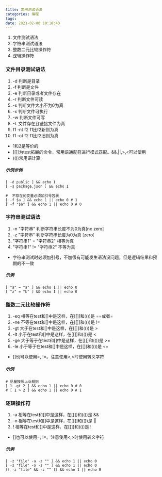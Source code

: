 ```yaml
---
title: 常用测试语法
categories: 编程
tags:
date: 2021-02-08 18:18:43
---
```

1. 文件测试语法
1. 字符串测试语法
1. 整数二元比较操作符
1. 逻辑操作符

### 文件目录测试语法
1. -d 判断是目录
1. -f 判断是文件
1. -e 判断目录或者文件存在
1. -r 判断文件可读
1. -s 判断文件大小不为0为真
1. -x 判断文件可执行
1. -w 判断文件可写
1. -L 文件存在且链接文件为真
1. f1 -nt f2  f1比f2新则为真
1. f1 -ot f2  f1比f2旧则为真

- 1和2是等价的
- [[]]为test拓展的命令，常用语通配符进行模式匹配。&&,||,>,<可以使用
- (())常用语计算

##### 示例示例
``` shell
[ -d public ] && echo 1
[ -s package.json ] && echo 1

#  不存在的变量必须加引号包裹
[ -f $a ] && echo 1 || echo 0 # 1
[ -f "$a" ] && echo 1 || echo 0 # 0
```

### 字符串测试语法
1. -n "字符串" 判断字符串长度不为0为真[no zero]
1. -z "字符串" 判断字符串长度为0为真  [zero]
1. "字符串1" = "字符串2" 相等为真
1. "字符串1" != "字符串2" 不等为真

- 字符串测试时必须加引号，不加很有可能发生语法没问题，但是逻辑结果和预期的不一致

##### 示例
``` shell
[ "a" = "a" ] && echo 1 || echo 0
[ "a" = "b" ] && echo 1 || echo 0
```

### 整数二元比较操作符
1. -eq 相等在test和[]中是这样，在[[]]和(())是 ==或者=
1. -ne 不等在test和[]中是这样，在[[]]和(())是 !=
1. -gt 大于在test和[]中是这样，在[[]]和(())是 >
1. -lt 小于在test和[]中是这样，在[[]]和(())是 <
1. -ge 大于等于在test和[]中是这样，在[[]]和(())是 >=
1. -le 小于等于在test和[]中是这样，在[[]]和(())是 <=

- []也可以使用=, !=。注意使用<,>时使用转义字符

##### 示例
``` shell
# 尽量按照上诉规则
[ 1 -gt 2 ] && echo 1 || echo 0 # 0
# [ 1 > 2 ] && echo 1 || echo 0 # 1
```

### 逻辑操作符
1. -a 相等在test和[]中是这样，在[[]]和(())是 &&
1. -o 相等在test和[]中是这样，在[[]]和(())是 ||
1. ! 相等在test和[]中是这样，在[[]]和(())是 !

- []也可以使用=, !=。注意使用<,>时使用转义字符

##### 示例
``` shell
[ -z "file" -a -z "" ] && echo 1 || echo 0
[ -z "file" -o -z "" ] && echo 1 || echo 0
[[ -z "file" && -z "" ]] && echo 1 || echo 0
```
